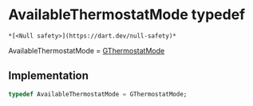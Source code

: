 


# AvailableThermostatMode typedef






    *[<Null safety>](https://dart.dev/null-safety)*



  

AvailableThermostatMode
 = [GThermostatMode](../third_party_yonomi_graphql_schema_schema.docs.schema.gql/GThermostatMode-class.md)







## Implementation

```dart
typedef AvailableThermostatMode = GThermostatMode;
```






